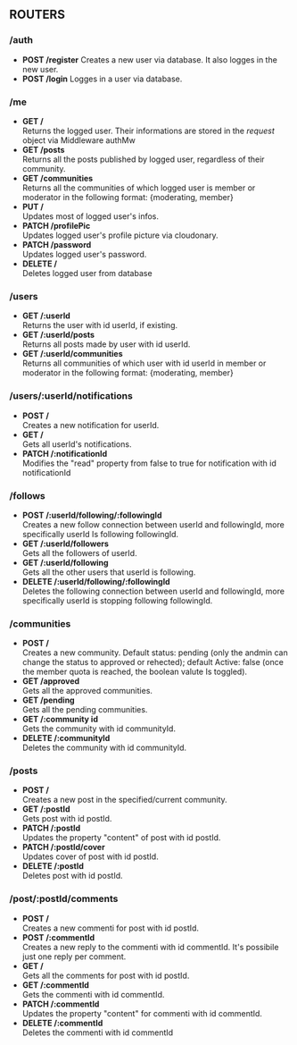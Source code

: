 ## ROUTERS
### /auth
- **POST /register**
Creates a new user via database. It also logges in the new user. 
- **POST /login**
Logges in a user via database. 

### /me
- **GET /**<br/>
Returns the logged user. Their informations are stored in the _request_ object via Middleware authMw
- **GET /posts**<br />
Returns all the posts published by logged user, regardless of their community.
- **GET /communities**<br />
Returns all the communities of which logged user is member or moderator in the following format: {moderating, member}
- **PUT /**<br />
Updates most of logged user's infos. 
- **PATCH /profilePic**<br />
Updates logged user's profile picture via cloudonary. 
- **PATCH /password**<br />
Updates logged user's password. 
- **DELETE /**<br />
Deletes logged user from database

### /users
- **GET /:userId**<br />
Returns the user with id userId, if existing. 
- **GET /:userId/posts**<br />
Returns all posts made by user with id userId. 
- **GET /:userId/communities**<br />
Returns all communities of which user with id userId in member or moderator in the following format: {moderating, member}

### /users/:userId/notifications
- **POST /**<br />
Creates a new notification for userId.
- **GET /**<br />
Gets all userId's notifications.
- **PATCH /:notificationId**<br />
Modifies the "read" property from false to true for notification with id notificationId

### /follows
- **POST /:userId/following/:followingId**<br />
Creates a new follow connection between userId and followingId, more specifically userId Is following followingId. 
- **GET /:userId/followers**<br />
Gets all the followers of userId. 
- **GET /:userId/following**<br />
Gets all the other users that userId is following. 
- **DELETE /:userId/following/:followingId**<br />
Deletes the following connection between userId and followingId, more specifically userId is stopping following followingId. 

### /communities
- **POST /**<br />
Creates a new community. Default status: pending (only the andmin can change the status to approved or rehected); default Active: false (once the member quota is reached, the boolean valute Is toggled). 
- **GET /approved**<br />
Gets all the approved communities. 
- **GET /pending**<br />
Gets all the pending communities. 
- **GET /:community id**<br />
Gets the community with id communityId. 
- **DELETE /:communityId**<br />
Deletes the community with id communityId. 

### /posts
- **POST /**<br />
Creates a new post in the specified/current community. 
- **GET /:postId**<br />
Gets post with id postId. 
- **PATCH /:postId**<br />
Updates the property "content" of post with id postId. 
- **PATCH /:postId/cover**<br />
Updates cover of post with id postId. 
- **DELETE /:postId**<br />
Deletes post with id postId. 

### /post/:postId/comments
- **POST /**<br />
Creates a new commenti for post with id postId. 
- **POST /:commentId**<br />
Creates a new reply to the commenti with id commentId. It's possibile just one reply per comment. 
- **GET /**<br />
Gets all the comments for post with id postId. 
- **GET /:commentId**<br />
Gets the commenti with id commentId. 
- **PATCH /:commentId**<br />
Updates the property "content" for commenti with id commentId. 
- **DELETE /:commentId**<br />
Deletes the commenti with id commentId